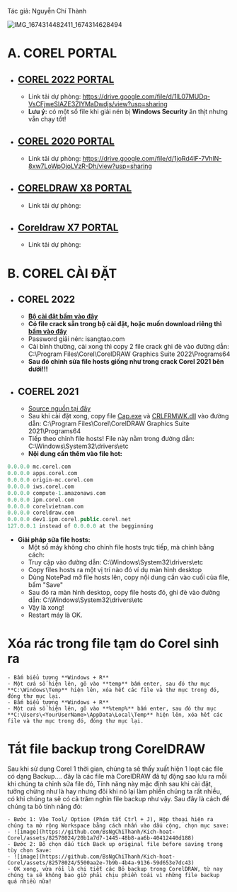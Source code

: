 Tác giả: Nguyễn Chí Thành

![IMG_1674314482411_1674314628494](https://user-images.githubusercontent.com/82578024/231749370-cff3f452-4349-46bd-80e4-dd85653ca27f.jpg)

# A. COREL PORTAL #

- ## [COREL 2022 PORTAL](https://bsthanh-my.sharepoint.com/:u:/g/personal/0914678254_bsthanh_onmicrosoft_com/EbP0DPWmyNNFrjcG4KeWUfUBlCsh6alaIYeJsAQl0C-c6A?e=7m0F1t) ##
    - Link tải dự phòng: https://drive.google.com/file/d/1lL07MUDq-VsCFjweSlAZE3ZIYMaDwdjs/view?usp=sharing
    - **Lưu ý:** có một số file khi giải nén bị **Windows Security** ăn thịt nhưng vẵn chạy tốt!
- ## [COREL 2020 PORTAL](https://bsthanh-my.sharepoint.com/:u:/g/personal/0914678254_bsthanh_onmicrosoft_com/EUaOVvipIXtCl7Nic5lubP0Bghas3dc8JGCbB--OPZWnbQ?e=Dt40DX) ##
    - Link tải dự phòng: https://drive.google.com/file/d/1joRd4lF-7VhlN-8xw7LoWpOjoLVzR-Dh/view?usp=sharing
- ## [CORELDRAW X8 PORTAL](https://bsthanh-my.sharepoint.com/:f:/g/personal/0914678254_bsthanh_onmicrosoft_com/ErNvzeQLotZCgZ94XJSZyq8BiJ-ROCp3PCOl0-J6oBBwlQ?e=BblUHj) ##
    - Link tải dự phòng: 
- ## [Coreldraw X7 PORTAL](https://bsthanh-my.sharepoint.com/:f:/g/personal/0914678254_bsthanh_onmicrosoft_com/Et-FRS5DeLVImkP9ogS2TyUB-mcEc2r2BGJAMuR2-LoVtQ?e=SfPdk5) ##
    - Link tải dự phòng: 

# B. COREL CÀI ĐẶT #

- ## COREL 2022 ##
    - **[Bộ cài đặt bấm vào đây](https://bsthanh-my.sharepoint.com/:u:/g/personal/0914678254_bsthanh_onmicrosoft_com/EfYjdgK0Yd5PsjBF7pOVT2kBEiNSmz9c-K5igYsXuxFb_w?e=VcH6it)**
    - **Có file crack sẵn trong bộ cài đặt, hoặc muốn download riêng thì [bấm vào đây](https://bsthanh-my.sharepoint.com/:f:/g/personal/0914678254_bsthanh_onmicrosoft_com/Elkm8YSPCzJEp1guTR4_H40BLPhs-yp7ouj_kN7--8mRpA?e=EgfHcw)**
    - Password giải nén: isangtao.com 
    - Cài bình thường, cài xong thì copy 2 file crack ghi đè vào đường dẫn: C:\Program Files\Corel\CorelDRAW Graphics Suite 2022\Programs64
    - **Sau đó chỉnh sửa file hosts giống như trong crack Corel 2021 bên dưới!!!**

- ## COEREL 2021 ##
    - [Source nguồn tại đây](https://bsthanh-my.sharepoint.com/:f:/g/personal/0914678254_bsthanh_onmicrosoft_com/EnW6Ebw3LrtImRaPKpEGftUB1y-9MpszIL3BOcT7r9ty4Q?e=Ju89ET)
    - Sau khi cài đặt xong, copy file [Cap.exe](https://bsthanh-my.sharepoint.com/:f:/g/personal/0914678254_bsthanh_onmicrosoft_com/EhdvwQF59KRKj_wdSiogVTkBvaYgA2S7w2SCzY6QatYhcg?e=JinXkZ) và [CRLFRMWK.dll](https://bsthanh-my.sharepoint.com/:f:/g/personal/0914678254_bsthanh_onmicrosoft_com/EhdvwQF59KRKj_wdSiogVTkBvaYgA2S7w2SCzY6QatYhcg?e=JinXkZ) vào đường dẫn: C:\Program Files\Corel\CorelDRAW Graphics Suite 2021\Programs64
    - Tiếp theo chỉnh file hosts! File này nằm trong đường dẫn: C:\Windows\System32\drivers\etc
    - **Nội dung cần thêm vào file hot:**

```php
0.0.0.0 mc.corel.com
0.0.0.0 apps.corel.com
0.0.0.0 origin-mc.corel.com
0.0.0.0 iws.corel.com
0.0.0.0 compute-1.amazonaws.com  
0.0.0.0 ipm.corel.com
0.0.0.0 corelvietnam.com  
0.0.0.0 coreldraw.com
0.0.0.0 dev1.ipm.corel.public.corel.net 
127.0.0.1 instead of 0.0.0.0 at the begginning
```

- **Giải pháp sửa file hosts:**
    - Một số máy không cho chỉnh file hosts trực tiếp, mà chỉnh bằng cách:
    - Truy cập vào đường dẫn: C:\Windows\System32\drivers\etc
    - Copy files hosts ra một vị trí nào đó ví dụ màn hình desktop
    - Dùng NotePad mở file hosts lên, copy nội dung cần vào cuối của file, bấm "Save"
    - Sau đó ra màn hình desktop, copy file hosts đó, ghi đè vào đường dẫn: C:\Windows\System32\drivers\etc
    - Vậy là xong!
    - Restart máy là OK.

# Xóa rác trong file tạm do Corel sinh ra #
    - Bấm biểu tượng **Windows + R**
    - Một cửa sổ hiện lên, gõ vào **temp** bấm enter, sau đó thư mục **C:\Windows\Temp** hiện lên, xóa hết các file và thư mục trong đó, đóng thư mục lại.
    - Bấm biểu tượng **Windows + R**
    - Một cửa sổ hiện lên, gõ vào **%temp%** bấm enter, sau đó thư mục **C:\Users\<YourUserName>\AppData\Local\Temp** hiện lên, xóa hết các file và thư mục trong đó, đóng thư mục lại.

# Tắt file backup trong CorelDRAW #

Sau khi sử dụng Corel 1 thời gian, chúng ta sẽ thấy xuất hiện 1 loạt các file có dạng Backup…. đây là các file mà CorelDRAW đã tự động sao lưu ra mỗi khi chúng ta chỉnh sửa file đó, Tính năng này mặc định sau khi cài đặt, tưởng chừng như là hay nhưng đôi khi nó lại làm phiền chúng ta rất nhiều, có khi chúng ta sẽ có cả trăm nghìn file backup như vậy. Sau đây là cách để chúng ta bỏ tính năng đó:

    - Bước 1: Vào Tool/ Option (Phím tắt Ctrl + J), Hộp thoại hiện ra chúng ta mở rộng Workspace bằng cách nhấn vào dấu cộng, chọn mục save:
    - ![image](https://github.com/BsNgChiThanh/Kich-hoat-Corel/assets/82578024/20b1a7d7-1445-48b8-aa6b-40412440d188)
    - Bước 2: Bỏ chọn dấu tích Back up original file before saving trong tùy chọn Save:
    - ![image](https://github.com/BsNgChiThanh/Kich-hoat-Corel/assets/82578024/5500aa2e-7b9b-4b4a-9136-59d653e7dc43)
    - OK xong, vừa rồi là chi tiết các Bỏ backup trong CorelDRAW, từ nay chúng ta sẽ không bao giờ phải chịu phiền toái vì những file backup quá nhiều nữa!
